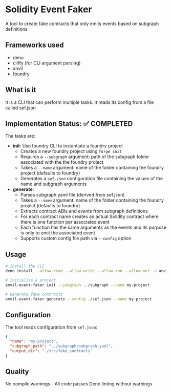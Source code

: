 # Solidity Event Faker
A tool to create fake contracts that only emits events based on subgraph definitions

## Frameworks used

- deno
- cliffy (for CLI argument parsing)
- anvil
- foundry

## What is it
It is a CLI that can perform multiple tasks. It reads its config from a file called sef.json

## Implementation Status: ✅ COMPLETED

The tasks are:
- **init**: Use foundry CLI to instantiate a foundry project
  - Creates a new foundry project using `forge init`
  - Requires a `--subgraph` argument: path of the subgraph folder associated with the the foundry project
  - Takes a `--name` argument: name of the folder containing the foundry project (defaults to foundry)
  - Generates a `sef.json` configuration file containing the values of the name and subgraph arguments
- **generate**: 
  - Parses subgraph.yaml file (derived from sef.json)
  - Takes a `--name` argument: name of the folder containing the foundry project (defaults to foundry)
  - Extracts contract ABIs and events from subgraph definitions
  - For each contract name creates an actual Solidity contract where there is one function per associated event
  - Each function has the same arguments as the events and its purpose is only to emit the associated event
  - Supports custom config file path via `--config` option

## Usage

```bash
# Install the CLI
deno install --allow-read --allow-write --allow-run --allow-net -n anvil-event-faker main.ts

# Initialize a project
anvil-event-faker init --subgraph ../subgraph --name my-project

# Generate fake contracts
anvil-event-faker generate --config ./sef.json --name my-project
```

## Configuration

The tool reads configuration from `sef.json`:
```json
{
  "name": "my-project",
  "subgraph_path": "../subgraph/subgraph.yaml",
  "output_dir": "./src/fake_contracts"
}
```

## Quality

No compile warnings - All code passes Deno linting without warnings
